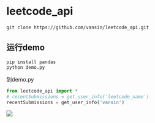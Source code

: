 # leetcode_api

```shell
git clone https://github.com/vansin/leetcode_api.git
```

## 运行demo

```shell
pip install pandas
python demo.py
```

到demo.py
```python 
from leetcode_api import *
# recentSubmissions = get_user_info('leetcode_name')
recentSubmissions = get_user_info('vansin')
```

![](https://moonstarimg.oss-cn-hangzhou.aliyuncs.com/picgo_img/20210807161346.png)